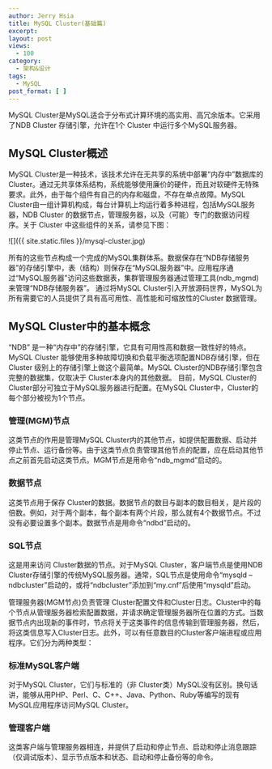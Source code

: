 ```yaml
---
author: Jerry Hsia
title: MySQL Cluster(基础篇)
excerpt:
layout: post
views:
  - 100
category:
  - 架构&设计
tags:
  - MySQL
post_format: [ ]
---
```


MySQL Cluster是MySQL适合于分布式计算环境的高实用、高冗余版本。它采用了NDB Cluster 存储引擎，允许在1个 Cluster 中运行多个MySQL服务器。

## MySQL Cluster概述

MySQL Cluster是一种技术，该技术允许在无共享的系统中部署“内存中”数据库的 Cluster。通过无共享体系结构，系统能够使用廉价的硬件，而且对软硬件无特殊要求。此外，由于每个组件有自己的内存和磁盘，不存在单点故障。MySQL Cluster由一组计算机构成，每台计算机上均运行着多种进程，包括MySQL服务器，NDB Cluster 的数据节点，管理服务器，以及（可能）专门的数据访问程序。关于 Cluster 中这些组件的关系，请参见下图：

![]({{ site.static.files }}/mysql-cluster.jpg)

所有的这些节点构成一个完成的MySQL集群体系。数据保存在“NDB存储服务器”的存储引擎中，表（结构）则保存在“MySQL服务器”中。应用程序通过“MySQL服务器”访问这些数据表，集群管理服务器通过管理工具(ndb_mgmd)来管理“NDB存储服务器”。
通过将MySQL Cluster引入开放源码世界，MySQL为所有需要它的人员提供了具有高可用性、高性能和可缩放性的Cluster 数据管理。

## MySQL Cluster中的基本概念

“NDB” 是一种“内存中”的存储引擎，它具有可用性高和数据一致性好的特点。MySQL Cluster 能够使用多种故障切换和负载平衡选项配置NDB存储引擎，但在 Cluster 级别上的存储引擎上做这个最简单。MySQL Cluster的NDB存储引擎包含完整的数据集，仅取决于 Cluster本身内的其他数据。
目前，MySQL Cluster的 Cluster部分可独立于MySQL服务器进行配置。在MySQL Cluster中，Cluster的每个部分被视为1个节点。

### 管理(MGM)节点

这类节点的作用是管理MySQL Cluster内的其他节点，如提供配置数据、启动并停止节点、运行备份等。由于这类节点负责管理其他节点的配置，应在启动其他节点之前首先启动这类节点。MGM节点是用命令“ndb_mgmd”启动的。

### 数据节点

这类节点用于保存 Cluster的数据。数据节点的数目与副本的数目相关，是片段的倍数。例如，对于两个副本，每个副本有两个片段，那么就有4个数据节点。不过没有必要设置多个副本。数据节点是用命令“ndbd”启动的。

### SQL节点

这是用来访问 Cluster数据的节点。对于MySQL Cluster，客户端节点是使用NDB Cluster存储引擎的传统MySQL服务器。通常，SQL节点是使用命令“mysqld –ndbcluster”启动的，或将“ndbcluster”添加到“my.cnf”后使用“mysqld”启动。

管理服务器(MGM节点)负责管理 Cluster配置文件和Cluster日志。Cluster中的每个节点从管理服务器检索配置数据，并请求确定管理服务器所在位置的方式。当数据节点内出现新的事件时，节点将关于这类事件的信息传输到管理服务器，然后，将这类信息写入Cluster日志。此外，可以有任意数目的Cluster客户端进程或应用程序。它们分为两种类型：

### 标准MySQL客户端

对于MySQL Cluster，它们与标准的（非 Cluster类）MySQL没有区别。换句话讲，能够从用PHP、Perl、C、C++、Java、Python、Ruby等编写的现有MySQL应用程序访问MySQL Cluster。

### 管理客户端

这类客户端与管理服务器相连，并提供了启动和停止节点、启动和停止消息跟踪（仅调试版本）、显示节点版本和状态、启动和停止备份等的命令。
